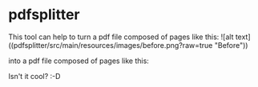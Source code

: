 # pdfsplitter

This tool can help to turn a pdf file composed of pages like this:
![alt text]((pdfsplitter/src/main/resources/images/before.png?raw=true "Before"))

into a pdf file composed of pages like this:

Isn't it cool? :-D
